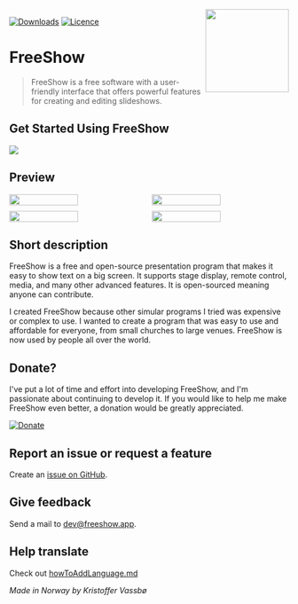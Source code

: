 <img align="right" width="150" height="150" src="https://github.com/vassbo/freeshow/assets/17619496/ddcdb667-db87-4844-b102-c928ac15f074">

[![Downloads](https://img.shields.io/github/downloads/vassbo/freeshow/total)](https://github.com/vassbo/freeshow/releases)
[![Licence](https://img.shields.io/badge/licence-GPL-blue.svg)](https://github.com/vassbo/freeshow/blob/main/LICENSE)

# FreeShow

> FreeShow is a free software with a user-friendly interface that offers powerful features for creating and editing slideshows.

## Get Started Using FreeShow

[![](https://markdown-videos.vercel.app/youtube/9_1lUNcrU1w)](https://youtu.be/9_1lUNcrU1w)

## Preview

<div style="display: flex;gap: 10px;">
    <img style="width: 50%;" src="https://github.com/vassbo/freeshow/assets/17619496/e74ed3c3-75ee-44a0-a3ee-1f8155c83220">
    <img style="width: 50%;" src="https://github.com/vassbo/freeshow/assets/17619496/5b23c324-e21b-4a39-ad19-83bd91bb7b40">
</div>
<div style="display: flex;gap: 10px;margin-top: 10px;">
    <img style="width: 50%;" src="https://github.com/vassbo/freeshow/assets/17619496/f6281d2a-fec9-41ae-baa3-cbdcced051ec">
    <img style="width: 50%;" src="https://github.com/vassbo/freeshow/assets/17619496/9c315a85-6abb-4511-af94-3b276fff1f96">
</div>

## Short description

FreeShow is a free and open-source presentation program that makes it easy to show text on a big screen. It supports stage display, remote control, media, and many other advanced features. It is open-sourced meaning anyone can contribute.

I created FreeShow because other simular programs I tried was expensive or complex to use. I wanted to create a program that was easy to use and affordable for everyone, from small churches to large venues. FreeShow is now used by people all over the world.

## Donate?

I've put a lot of time and effort into developing FreeShow, and I'm passionate about continuing to develop it. If you would like to help me make FreeShow even better, a donation would be greatly appreciated.

[![Donate](https://www.paypalobjects.com/en_US/i/btn/btn_donate_LG.gif)](https://www.paypal.com/donate/?hosted_button_id=Y9PJC9TN4528A)

## Report an issue or request a feature

Create an [issue on GitHub](https://github.com/vassbo/freeshow/issues).

## Give feedback

Send a mail to [dev@freeshow.app](mailto:dev@freeshow.app).

## Help translate

Check out [howToAddLanguage.md](/public/lang/howToAddLanguage.md)

_Made in Norway by Kristoffer Vassbø_
